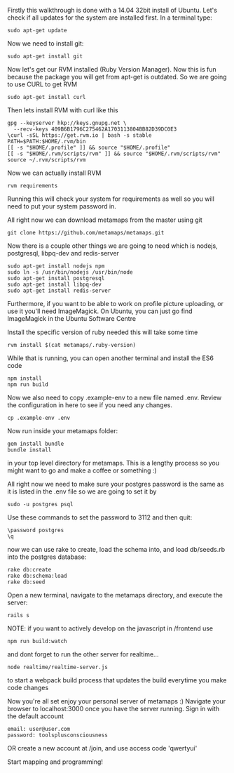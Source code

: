 Firstly this walkthrough is done with a 14.04 32bit install of Ubuntu.
Let's check if all updates for the system are installed first. In a
terminal type:

    sudo apt-get update

Now we need to install git:

    sudo apt-get install git

Now let's get our RVM installed (Ruby Version Manager). Now this is fun
because the package you will get from apt-get is outdated. So we are going
to use CURL to get RVM

    sudo apt-get install curl

Then lets install RVM with curl like this

    gpg --keyserver hkp://keys.gnupg.net \
      --recv-keys 409B6B1796C275462A1703113804BB82D39DC0E3
    \curl -sSL https://get.rvm.io | bash -s stable
    PATH=$PATH:$HOME/.rvm/bin
    [[ -s "$HOME/.profile" ]] && source "$HOME/.profile"
    [[ -s "$HOME/.rvm/scripts/rvm" ]] && source "$HOME/.rvm/scripts/rvm"
    source ~/.rvm/scripts/rvm

Now we can actually install RVM

    rvm requirements

Running this will check your system for requirements as well so you will need to put your system password in.

All right now we can download metamaps from the master using git

    git clone https://github.com/metamaps/metamaps.git

Now there is a couple other things we are going to need which is nodejs, postgresql, libpq-dev and redis-server

    sudo apt-get install nodejs npm
    sudo ln -s /usr/bin/nodejs /usr/bin/node
    sudo apt-get install postgresql
    sudo apt-get install libpq-dev
    sudo apt-get install redis-server

Furthermore, if you want to be able to work on profile picture uploading,
or use it you'll need ImageMagick. On Ubuntu, you can just go find
ImageMagick in the Ubuntu Software Centre

Install the specific version of ruby needed this will take some time

    rvm install $(cat metamaps/.ruby-version)

While that is running, you can open another terminal and install the ES6 code

    npm install
    npm run build

Now we also need to copy .example-env to a new file named .env. Review the
configuration in here to see if you need any changes.

    cp .example-env .env

Now run inside your metamaps folder:

    gem install bundle
    bundle install

in your top level directory for metamaps. This is a lengthy process so you might want to go and make a coffee or something :)

All right now we need to make sure your postgres password is the same as
it is listed in the .env file so we are going to set it by

    sudo -u postgres psql

Use these commands to set the password to 3112 and then quit:

    \password postgres
    \q

now we can use rake to create, load the schema into, and load db/seeds.rb
into the postgres database:

    rake db:create
    rake db:schema:load
    rake db:seed

Open a new terminal, navigate to the metamaps directory, and execute the
server: 
    
    rails s
    
NOTE: if you want to actively develop on the javascript in /frontend use

    npm run build:watch

and dont forget to run the other server for realtime...

    node realtime/realtime-server.js
to start a webpack build process that updates the build everytime you make code changes

Now you're all set enjoy your personal server of metamaps :) Navigate your browser to localhost:3000 once you have the server running. Sign in with the default account

    email: user@user.com
    password: toolsplusconsciousness

OR create a new account at /join, and use access code 'qwertyui'

Start mapping and programming!
